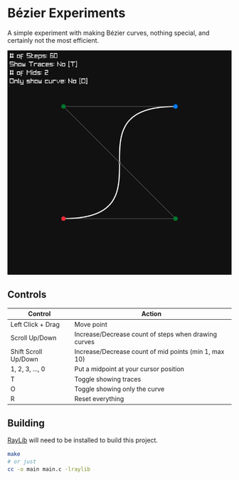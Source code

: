 # Bézier Experiments

A simple experiment with making Bézier curves, nothing special, and
certainly not the most efficient.

![Screenshot of program running](./img/screenshot.png)

## Controls

| Control              | Action                                                |
| -------------------- | ----------------------------------------------------- |
| Left Click + Drag    | Move point                                            |
| Scroll Up/Down       | Increase/Decrease count of steps when drawing curves  |
| Shift Scroll Up/Down | Increase/Decrease count of mid points (min 1, max 10) |
| 1, 2, 3, ..., 0      | Put a midpoint at your cursor position                |
| T                    | Toggle showing traces                                 |
| O                    | Toggle showing only the curve                         |
| R                    | Reset everything                                      |

## Building

[RayLib](https://raylib.com) will need to be installed to build this project.

```sh
make
# or just
cc -o main main.c -lraylib
```
